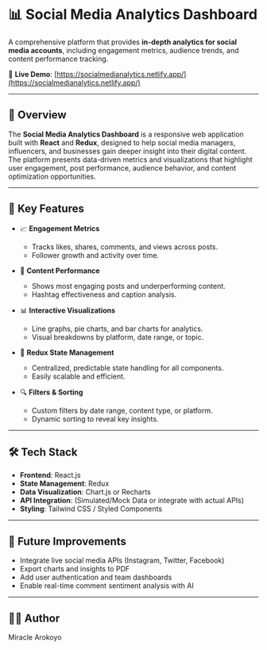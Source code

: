 # 📊 Social Media Analytics Dashboard

A comprehensive platform that provides **in-depth analytics for social media accounts**, including engagement metrics, audience trends, and content performance tracking.

📍 **Live Demo**: [https://socialmedianalytics.netlify.app/](https://socialmedianalytics.netlify.app/)

---

## 🧠 Overview

The **Social Media Analytics Dashboard** is a responsive web application built with **React** and **Redux**, designed to help social media managers, influencers, and businesses gain deeper insight into their digital content. The platform presents data-driven metrics and visualizations that highlight user engagement, post performance, audience behavior, and content optimization opportunities.

---

## 🚀 Key Features

- 📈 **Engagement Metrics**
  - Tracks likes, shares, comments, and views across posts.
  - Follower growth and activity over time.

- 🧩 **Content Performance**
  - Shows most engaging posts and underperforming content.
  - Hashtag effectiveness and caption analysis.

- 📊 **Interactive Visualizations**
  - Line graphs, pie charts, and bar charts for analytics.
  - Visual breakdowns by platform, date range, or topic.

- 🔄 **Redux State Management**
  - Centralized, predictable state handling for all components.
  - Easily scalable and efficient.

- 🔍 **Filters & Sorting**
  - Custom filters by date range, content type, or platform.
  - Dynamic sorting to reveal key insights.

---

## 🛠️ Tech Stack

- **Frontend**: React.js
- **State Management**: Redux
- **Data Visualization**: Chart.js or Recharts
- **API Integration**: (Simulated/Mock Data or integrate with actual APIs)
- **Styling**: Tailwind CSS / Styled Components

---

## 📌 Future Improvements

- Integrate live social media APIs (Instagram, Twitter, Facebook)
- Export charts and insights to PDF
- Add user authentication and team dashboards
- Enable real-time comment sentiment analysis with AI

---

## 🧑‍💻 Author
Miracle Arokoyo

